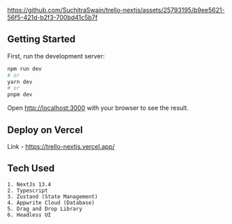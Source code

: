 https://github.com/SuchitraSwain/trello-nextjs/assets/25793195/b9ee5621-56f5-421d-b2f3-700bd41c5b7f

## Getting Started
First, run the development server:

```bash
npm run dev
# or
yarn dev
# or
pnpm dev
```
Open [http://localhost:3000](http://localhost:3000) with your browser to see the result.

## Deploy on Vercel

Link - https://trello-nextjs.vercel.app/

## Tech Used
```
1. NextJs 13.4
2. Typescript
3. Zustand (State Management)
4. Appwrite Cloud (Database)
5. Drag and Drop Library
6. Headless UI
```
